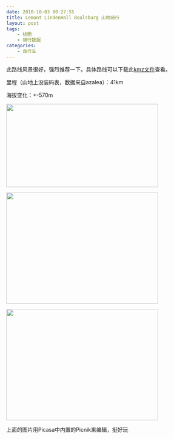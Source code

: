 ```yaml
---
date: 2010-10-03 00:27:55
title: Lemont LindenHall Boalsburg 山地骑行
layout: post
tags:
    - 绕圈
    - 骑行数据
categories:
    - 自行车
---
```

此路线风景很好，强烈推荐一下。具体路线可以下载此<a href="http://goo.gl/6918">kmz文件</a>查看。

里程（山地上没装码表，数据来自azalea）：41km

海拔变化：+-570m

<a href="http://picasaweb.google.co.uk/lh/photo/2TjXC9BUj-yiwIySFewydw?feat=directlink"><img class="aligncenter size-full wp-image-4023" title="Boalsburg Linden Hall" src="http://pic.ztpala.com/wp-content/uploads/2010/10/Boalsburg-Linden-Hall.jpg" alt="" width="400" height="220" /></a>

<a href="http://picasaweb.google.com/lh/photo/HSW3Wfhir0SwRTzpa5EDpU74Yf1KZ4SsFT3YPceQGZs?feat=directlink"><img class="aligncenter size-full wp-image-4025" title="IMG_0242" src="http://pic.ztpala.com/wp-content/uploads/2010/10/IMG_0242.jpg" alt="" width="400" height="294" /></a>

<a href="http://picasaweb.google.com/lh/photo/oBilbLvxVoAqVk8pUubXFE74Yf1KZ4SsFT3YPceQGZs?feat=directlink"><img class="aligncenter size-full wp-image-4024" title="IMG_0239" src="http://pic.ztpala.com/wp-content/uploads/2010/10/IMG_0239.jpg" alt="" width="400" height="294" /></a>

上面的图片用Picasa中内置的Picnik来编辑，挺好玩
